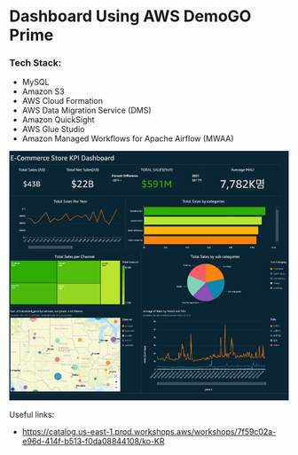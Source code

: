 # Dashboard Using AWS DemoGO Prime

### Tech Stack: 
- MySQL
- Amazon S3 
- AWS Cloud Formation 
- AWS Data Migration Service (DMS) 
- Amazon QuickSight 
- AWS Glue Studio
- Amazon Managed Workflows for Apache Airflow (MWAA)

![The Dashboard with QuickSight](./screenshots/quicksight_mysql_dashboard.png)

Useful links:
- https://catalog.us-east-1.prod.workshops.aws/workshops/7f59c02a-e96d-414f-b513-f0da08844108/ko-KR
